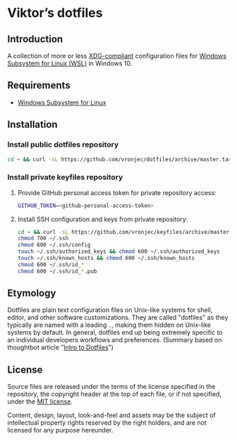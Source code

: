 # Viktor’s dotfiles

## Introduction

A collection of more or less
[XDG-compliant](http://standards.freedesktop.org/basedir-spec/latest/)
configuration files for
[Windows Subsystem for Linux (WSL)](https://msdn.microsoft.com/en-us/commandline/wsl/about)
in Windows 10.

## Requirements

*   [Windows Subsystem for Linux](https://msdn.microsoft.com/en-us/commandline/wsl/about)

## Installation

### Install public dotfiles repository

```bash
cd ~ && curl -sL https://github.com/vronjec/dotfiles/archive/master.tar.gz | tar xz --strip 1
```

### Install private keyfiles repository

1. Provide GitHub personal access token for private repository access:

    ```bash
    GITHUB_TOKEN=<github-personal-access-token>
    ```

2. Install SSH configuration and keys from private repository:

    ```bash
    cd ~ && curl -sL https://github.com/vronjec/keyfiles/archive/master.tar.gz -u ${GITHUB_TOKEN}:x-oauth-basic | tar xz --strip 1
    chmod 700 ~/.ssh
    chmod 600 ~/.ssh/config
    touch ~/.ssh/authorized_keys && chmod 600 ~/.ssh/authorized_keys
    touch ~/.ssh/known_hosts && chmod 600 ~/.ssh/known_hosts
    chmod 600 ~/.ssh/id_*
    chmod 600 ~/.ssh/id_*.pub
    ```

## Etymology

Dotfiles are plain text configuration files on Unix-like systems for
shell, editor, and other software customizations. They are called
"dotfiles" as they typically are named with a leading `.`, making
them hidden on Unix-like systems by default. In general, dotfiles
end up being extremely specific to an individual developers workflows
and preferences. (Summary based on thoughtbot article
"[Intro to Dotfiles](https://thoughtbot.com/upcase/videos/intro-to-dotfiles)")

## License

Source files are released under the terms of the license specified in
the repository, the copyright header at the top of each file, or if not
specified, under the [MIT license](https://opensource.org/licenses/MIT).

Content, design, layout, look-and-feel and assets may be the subject of
intellectual property rights reserved by the right holders, and are not
licensed for any purpose hereunder.